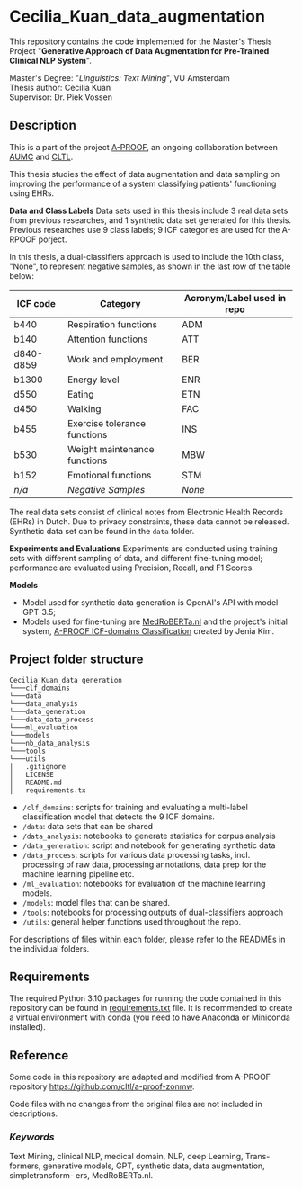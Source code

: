 # Cecilia_Kuan_data_augmentation

This repository contains the code implemented for the Master's Thesis Project "**Generative Approach of Data Augmentation for Pre-Trained Clinical NLP System**".

Master's Degree: "*Linguistics: Text Mining*", VU Amsterdam\
Thesis author: Cecilia Kuan\
Supervisor: Dr. Piek Vossen

Description
-------------
This is a part of the project [A-PROOF](https://cltl.github.io/a-proof-project), an ongoing collaboration between [AUMC](https://www.amsterdamumc.org/en/about/organization/about-amsterdam-umc.htm) and [CLTL](http://www.cltl.nl/).

This thesis studies the effect of data augmentation and data sampling on improving the performance of a system classifying patients' functioning using EHRs. 

**Data and Class Labels**
Data sets used in this thesis include 3 real data sets from previous researches, and 1 synthetic data set generated for this thesis. Previous researches use 9 class labels; 9 ICF categories are used for the A-RPOOF porject.

In this thesis, a dual-classifiers approach is used to include the 10th class, "None", to represent negative samples, as shown in the last row of the table below:

ICF code | Category | Acronym/Label used in repo
---|---|---
b440 | Respiration functions | ADM
b140 | Attention functions | ATT
d840-d859 | Work and employment | BER
b1300 | Energy level | ENR
d550 | Eating | ETN
d450 | Walking | FAC
b455 | Exercise tolerance functions | INS
b530 | Weight maintenance functions | MBW
b152 | Emotional functions | STM
 *n/a* | *Negative Samples* | *None*

The real data sets consist of clinical notes from Electronic Health Records (EHRs) in Dutch. Due to privacy constraints, these data cannot be released. Synthetic data set can be found in the `data` folder.

**Experiments and Evaluations**
Experiments are conducted using training sets with different sampling of data, and different fine-tuning model; performance are evaluated using Precision, Recall, and F1 Scores.

**Models**
- Model used for synthetic data generation is OpenAI's API with model GPT-3.5;
- Models used for fine-tuning are [MedRoBERTa.nl](https://huggingface.co/CLTL/MedRoBERTa.nl) and the project's initial system, [A-PROOF ICF-domains Classification](https://huggingface.co/CLTL/icf-domains) created by Jenia Kim.

Project folder structure
----------------------------

```
Cecilia_Kuan_data_generation
└───clf_domains
└───data
└───data_analysis
└───data_generation
└───data_data_process
└───ml_evaluation
└───models
└───nb_data_analysis
└───tools
└───utils
│   .gitignore
│   LICENSE
│   README.md
│   requirements.tx
```

- `/clf_domains`: scripts for training and evaluating a multi-label classification model that detects the 9 ICF domains.
- `/data`: data sets that can be shared
- `/data_analysis`: notebooks to generate statistics for corpus analysis
- `/data_generation`: script and notebook for generating synthetic data
- `/data_process`: scripts for various data processing tasks, incl. processing of raw data, processing annotations, data prep for the machine learning pipeline etc.
- `/ml_evaluation`: notebooks for evaluation of the machine learning models.
- `/models`: model files that can be shared.
- `/tools`: notebooks for processing outputs of dual-classifiers approach
- `/utils`: general helper functions used throughout the repo.

For descriptions of files within each folder, please refer to the READMEs in the individual folders.

Requirements
----------------------------
The required Python 3.10 packages for running the code contained in this repository can be found in [requirements.txt](requirements.txt) file. It is recommended to create a virtual environment with conda (you need to have Anaconda or Miniconda installed).

Reference
----------------------------
Some code in this repository are adapted and modified from A-PROOF repository https://github.com/cltl/a-proof-zonmw.

Code files with no changes from the original files are not included in descriptions.

### *Keywords*
Text Mining, clinical NLP, medical domain, NLP, deep Learning, Trans- formers, generative models, GPT, synthetic data, data augmentation, simpletransform- ers, MedRoBERTa.nl.